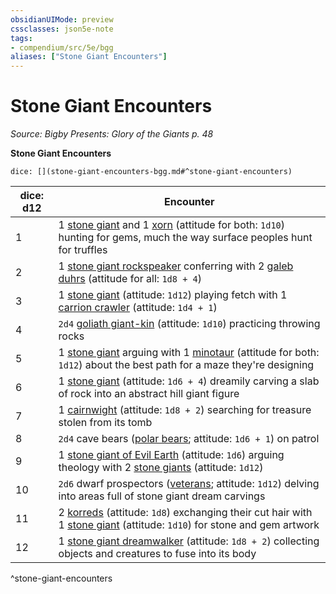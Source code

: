 ```yaml
---
obsidianUIMode: preview
cssclasses: json5e-note
tags:
- compendium/src/5e/bgg
aliases: ["Stone Giant Encounters"]
---
```

# Stone Giant Encounters
*Source: Bigby Presents: Glory of the Giants p. 48* 

**Stone Giant Encounters**

`dice: [](stone-giant-encounters-bgg.md#^stone-giant-encounters)`

| dice: d12 | Encounter |
|-----------|-----------|
| 1 | 1 [stone giant](5E2014官方资源/bestiary/giant/stone-giant.md) and 1 [xorn](5E2014官方资源/bestiary/elemental/xorn.md) (attitude for both: `1d10`) hunting for gems, much the way surface peoples hunt for truffles |
| 2 | 1 [stone giant rockspeaker](5E2014官方资源/bestiary/giant/stone-giant-rockspeaker-bgg.md) conferring with 2 [galeb duhrs](5E2014官方资源/bestiary/elemental/galeb-duhr.md) (attitude for all: `1d8 + 4`) |
| 3 | 1 [stone giant](5E2014官方资源/bestiary/giant/stone-giant.md) (attitude: `1d12`) playing fetch with 1 [carrion crawler](5E2014官方资源/bestiary/monstrosity/carrion-crawler.md) (attitude: `1d4 + 1`) |
| 4 | `2d4` [goliath giant-kin](5E2014官方资源/bestiary/humanoid/goliath-giant-kin-bgg.md) (attitude: `1d10`) practicing throwing rocks |
| 5 | 1 [stone giant](5E2014官方资源/bestiary/giant/stone-giant.md) arguing with 1 [minotaur](5E2014官方资源/bestiary/monstrosity/minotaur.md) (attitude for both: `1d12`) about the best path for a maze they're designing |
| 6 | 1 [stone giant](5E2014官方资源/bestiary/giant/stone-giant.md) (attitude: `1d6 + 4`) dreamily carving a slab of rock into an abstract hill giant figure |
| 7 | 1 [cairnwight](5E2014官方资源/bestiary/undead/cairnwight-bgg.md) (attitude: `1d8 + 2`) searching for treasure stolen from its tomb |
| 8 | `2d4` cave bears ([polar bears](5E2014官方资源/bestiary/beast/polar-bear.md); attitude: `1d6 + 1`) on patrol |
| 9 | 1 [stone giant of Evil Earth](5E2014官方资源/bestiary/giant/stone-giant-of-evil-earth-bgg.md) (attitude: `1d6`) arguing theology with 2 [stone giants](5E2014官方资源/bestiary/giant/stone-giant.md) (attitude: `1d12`) |
| 10 | `2d6` dwarf prospectors ([veterans](5E2014官方资源/bestiary/humanoid/veteran.md); attitude: `1d12`) delving into areas full of stone giant dream carvings |
| 11 | 2 [korreds](5E2014官方资源/bestiary/fey/korred-mpmm.md) (attitude: `1d8`) exchanging their cut hair with 1 [stone giant](5E2014官方资源/bestiary/giant/stone-giant.md) (attitude: `1d10`) for stone and gem artwork |
| 12 | 1 [stone giant dreamwalker](5E2014官方资源/bestiary/giant/stone-giant-dreamwalker-mpmm.md) (attitude: `1d8 + 2`) collecting objects and creatures to fuse into its body |
^stone-giant-encounters